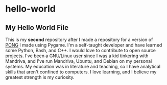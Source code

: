 # hello-world
<h2>My Hello World File</h2>
<p>This is my <b>second</b> repository after I made a repository for a version of <a href="https://github.com/jthrashtetmeyer/PONG" target="_blank">PONG</a> I made using Pygame. I'm a self-taught developer and have learned some Python, Bash, and C++. I would love to contribute to open source projects. I've been a GNU/Linux user since I was a kid tinkering with Mandriva, and I've run Mandriva, Ubuntu, and Debian on my personal systems. My education was in literature and teaching, so I have analytical skills that aren't confined to computers. I love learning, and I believe my greatest strength is my curiosity.</p>
